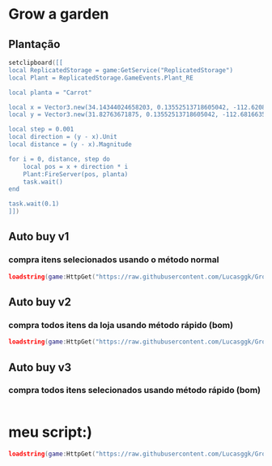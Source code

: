 # Grow a garden 

## Plantação 


```lua
setclipboard([[
local ReplicatedStorage = game:GetService("ReplicatedStorage")
local Plant = ReplicatedStorage.GameEvents.Plant_RE

local planta = "Carrot"

local x = Vector3.new(34.14344024658203, 0.13552513718605042, -112.62083435058594) --inicio
local y = Vector3.new(31.82763671875, 0.13552513718605042, -112.6816635131836) --fim

local step = 0.001
local direction = (y - x).Unit
local distance = (y - x).Magnitude

for i = 0, distance, step do
    local pos = x + direction * i
    Plant:FireServer(pos, planta)
    task.wait()
end

task.wait(0.1)
]])
```


## Auto buy v1 
### compra itens selecionados usando o método normal 

```lua
loadstring(game:HttpGet("https://raw.githubusercontent.com/Lucasggk/Grow.A.Garden/main/Auto%20buy.lua"))()
``` 

## Auto buy v2
### compra todos itens da loja usando método rápido (bom)

```lua
loadstring(game:HttpGet("https://raw.githubusercontent.com/Lucasggk/Grow.A.Garden/refs/heads/main/Auto%20buyV2.lua"))()
```

## Auto buy v3
### compra todos itens selecionados usando método rápido (bom)

```lua

```

# meu script:)

```lua
loadstring(game:HttpGet("https://raw.githubusercontent.com/Lucasggk/Grow.A.Garden/refs/heads/main/Principal/Exec.lua"))()
```
